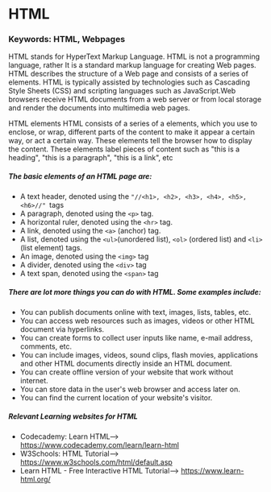 <H1> HTML </H1>
<H3>Keywords: HTML, Webpages </H3>
HTML stands for HyperText Markup Language. HTML is not a programming language, rather It is a  standard markup language for creating Web pages. HTML describes the structure of a Web page and consists of a series of elements.  HTML is typically assisted by technologies such as Cascading Style Sheets (CSS) and scripting languages such as JavaScript.Web browsers receive HTML documents from a web server or from local storage and render the documents into multimedia web pages.

HTML elements
HTML consists of a series of a elements, which you use to enclose, or wrap, different parts of the content to make it appear a certain way, or act a certain way.  These elements tell the browser how to display the content. These elements label pieces of content such as "this is a heading", "this is a paragraph", "this is a link", etc

<H5>The basic elements of an HTML page are:</H5>

* A text header, denoted using the ```"//<h1>, <h2>, <h3>, <h4>, <h5>, <h6>//" ```tags
* A paragraph, denoted using the ```<p>``` tag.
* A horizontal ruler, denoted using the ```<hr>``` tag.
* A link, denoted using the ```<a>``` (anchor) tag.
* A list, denoted using the ``` <ul> ```(unordered list), ```<ol>``` (ordered list) and ```<li>``` (list element) tags.
* An image, denoted using the ```<img>``` tag
* A divider, denoted using the ```<div>``` tag
* A text span, denoted using the ```<span>``` tag

<H5>There are lot more things you can do with HTML. Some examples include: </H5>

* You can publish documents online with text, images, lists, tables, etc.
* You can access web resources such as images, videos or other HTML document via hyperlinks.
* You can create forms to collect user inputs like name, e-mail address, comments, etc.
* You can include images, videos, sound clips, flash movies, applications and other HTML documents directly inside an HTML document.
* You can create offline version of your website that work without internet.
* You can store data in the user's web browser and access later on.
* You can find the current location of your website's visitor.

<H5>Relevant Learning websites for HTML </H5>

* Codecademy: Learn HTML--> <https://www.codecademy.com/learn/learn-html> 
* W3Schools: HTML Tutorial--> <https://www.w3schools.com/html/default.asp>
* Learn HTML - Free Interactive HTML Tutorial--> <https://www.learn-html.org/>


